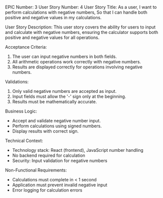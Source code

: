 EPIC Number: 3
User Story Number: 4
User Story Title: As a user, I want to perform calculations with negative numbers, So that I can handle both positive and negative values in my calculations.

User Story Description: This user story covers the ability for users to input and calculate with negative numbers, ensuring the calculator supports both positive and negative values for all operations.

Acceptance Criteria:
1. The user can input negative numbers in both fields.
2. All arithmetic operations work correctly with negative numbers.
3. Results are displayed correctly for operations involving negative numbers.

Validations:
1. Only valid negative numbers are accepted as input.
2. Input fields must allow the '-' sign only at the beginning.
3. Results must be mathematically accurate.

Business Logic:
- Accept and validate negative number input.
- Perform calculations using signed numbers.
- Display results with correct sign.

Technical Context:
- Technology stack: React (frontend), JavaScript number handling
- No backend required for calculation
- Security: Input validation for negative numbers

Non-Functional Requirements:
- Calculations must complete in < 1 second
- Application must prevent invalid negative input
- Error logging for calculation errors
